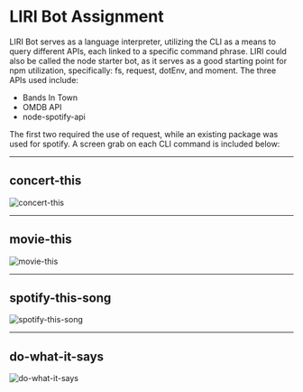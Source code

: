 # LIRI Bot Assignment
LIRI Bot serves as a language interpreter, utilizing the CLI as a means to query different APIs, each linked to a specific command phrase. LIRI could also be called the node starter bot, as it serves as a good starting point for npm utilization, specifically: fs, request, dotEnv, and moment. The three APIs used include:

- Bands In Town
- OMDB API
- node-spotify-api

The first two required the use of request, while an existing package was used for spotify. A screen grab on each CLI command is included below: 

---

## concert-this
![](https://i.imgur.com/1ALaFaC.png "concert-this")

---

## movie-this
![](https://i.imgur.com/LKbYa3s.png "movie-this")

---

## spotify-this-song
![](https://i.imgur.com/9b9VpHH.png "spotify-this-song")

---

## do-what-it-says
![](https://i.imgur.com/lnwKGwJ.png "do-what-it-says")
